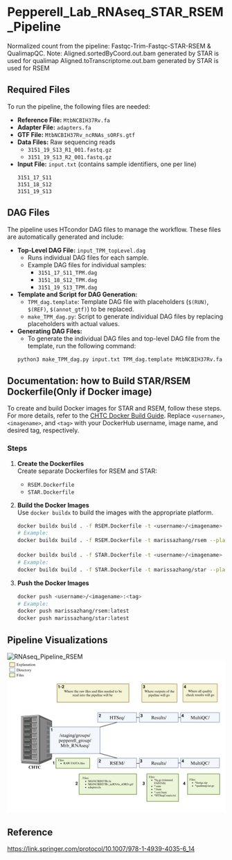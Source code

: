 # Pepperell_Lab_RNAseq_STAR_RSEM_Pipeline
Normalized count from the pipeline: Fastqc-Trim-Fastqc-STAR-RSEM & QualimapQC.
Note: Aligned.sortedByCoord.out.bam generated by STAR is used for qualimap
      Aligned.toTranscriptome.out.bam generated by STAR is used for RSEM

## Required Files

To run the pipeline, the following files are needed:

- **Reference File:** `MtbNCBIH37Rv.fa`
- **Adapter File:** `adapters.fa`
- **GTF File:** `MtbNCBIH37Rv_ncRNAs_sORFs.gtf`
- **Data Files:** Raw sequencing reads
  - `3151_19_S13_R1_001.fastq.gz`
  - `3151_19_S13_R2_001.fastq.gz`
- **Input File:** `input.txt` (contains sample identifiers, one per line)
    ```plaintext
    3151_17_S11
    3151_18_S12
    3151_19_S13
    ```
## DAG Files
The pipeline uses HTcondor DAG files to manage the workflow. These files are automatically generated and include:
- **Top-Level DAG File:** `input_TPM_topLevel.dag`
  - Runs individual DAG files for each sample.
  - Example DAG files for individual samples:
    - `3151_17_S11_TPM.dag`
    - `3151_18_S12_TPM.dag`
    - `3151_19_S13_TPM.dag`
- **Template and Script for DAG Generation:**
  - `TPM_dag.template`: Template DAG file with placeholders (`$(RUN)`, `$(REF)`, `$(annot_gtf)`) to be replaced.
  - `make_TPM_dag.py`: Script to generate individual DAG files by replacing placeholders with actual values.
- **Generating DAG Files:**
  - To generate the individual DAG files and top-level DAG file from the template, run the following command:
  ```bash
  python3 make_TPM_dag.py input.txt TPM_dag.template MtbNCBIH37Rv.fa MtbNCBIH37Rv_ncRNAs_sORFs.gtf
  ```
  
## Documentation: how to Build STAR/RSEM Dockerfile(Only if Docker image)
To create and build Docker images for STAR and RSEM, follow these steps. For more details, refer to the [CHTC Docker Build Guide](https://chtc.cs.wisc.edu/uw-research-computing/docker-build.html). Replace `<username>`, `<imagename>`, and `<tag>` with your DockerHub username, image name, and desired tag, respectively.

### Steps
1. **Create the Dockerfiles**  
   Create separate Dockerfiles for RSEM and STAR:
   - `RSEM.Dockerfile`
   - `STAR.Dockerfile`
2. **Build the Docker Images**  
   Use `docker buildx` to build the images with the appropriate platform.

   ```bash
   docker buildx build . -f RSEM.Dockerfile -t <username>/<imagename> --platform linux/x86_64
   # Example:
   docker buildx build . -f RSEM.Dockerfile -t marissazhang/rsem --platform linux/x86_64

   docker buildx build . -f STAR.Dockerfile -t <username>/<imagename> --platform linux/x86_64
   # Example:
   docker buildx build . -f STAR.Dockerfile -t marissazhang/star --platform linux/x86_64
   ```
3. **Push the Docker Images**

   ```bash
   docker push <username>/<imagename>:<tag>
   # Example:
   docker push marissazhang/rsem:latest
   docker push marissazhang/star:latest
   ```
## Pipeline Visualizations
![RNAseq_Pipeline_RSEM](https://github.com/user-attachments/assets/02924a4a-7723-4a70-bbb9-6663d0769f81)
![Pipeline Made by Kadee](./CHTC_RNAseqData_Organization.png)

## Reference
https://link.springer.com/protocol/10.1007/978-1-4939-4035-6_14
